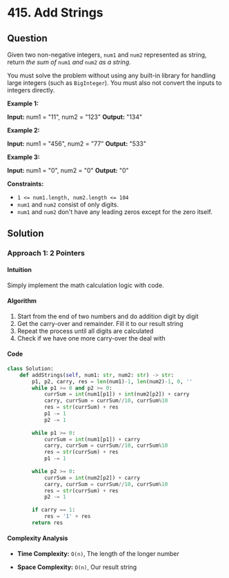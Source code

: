 
# 415. Add Strings

## Question

Given two non-negative integers,  `num1`  and  `num2`  represented as string, return  _the sum of_  `num1`  _and_  `num2`  _as a string_.

You must solve the problem without using any built-in library for handling large integers (such as  `BigInteger`). You must also not convert the inputs to integers directly.

**Example 1:**

**Input:** num1 = "11", num2 = "123"
**Output:** "134"

**Example 2:**

**Input:** num1 = "456", num2 = "77"
**Output:** "533"

**Example 3:**

**Input:** num1 = "0", num2 = "0"
**Output:** "0"

**Constraints:**

- `1 <= num1.length, num2.length <= 104`
- `num1`  and  `num2`  consist of only digits.
- `num1`  and  `num2`  don't have any leading zeros except for the zero itself.

## Solution

### Approach 1: 2 Pointers

#### Intuition

Simply implement the math calculation logic with code.

#### Algorithm

1. Start from the end of two numbers and do addition digit by digit
2. Get the carry-over and remainder. Fill it to our result string
3. Repeat the process until all digits are calculated
4. Check if we have one more carry-over the deal with

#### Code

```python
class Solution:
    def addStrings(self, num1: str, num2: str) -> str:
        p1, p2, carry, res = len(num1)-1, len(num2)-1, 0, ''
        while p1 >= 0 and p2 >= 0:
            currSum = int(num1[p1]) + int(num2[p2]) + carry
            carry, currSum = currSum//10, currSum%10
            res = str(currSum) + res
            p1 -= 1
            p2 -= 1
            
        while p1 >= 0:
            currSum = int(num1[p1]) + carry
            carry, currSum = currSum//10, currSum%10
            res = str(currSum) + res
            p1 -= 1
            
        while p2 >= 0:
            currSum = int(num2[p2]) + carry
            carry, currSum = currSum//10, currSum%10
            res = str(currSum) + res
            p2 -= 1
            
        if carry == 1:
            res = '1' + res
        return res
```

#### Complexity Analysis

- **Time Complexity:**  `O(n)`, The length of the longer number

- **Space Complexity:**  `O(n)`, Our result string
